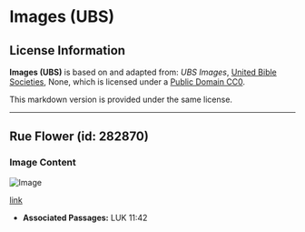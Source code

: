 # Images (UBS)

## License Information

**Images (UBS)** is based on and adapted from: _UBS Images_, [United Bible Societies](https://unitedbiblesocieties.org/), None, which is licensed under a [Public Domain CC0](https://creativecommons.org/public-domain/cc0/).

This markdown version is provided under the same license.



--------------------------------

## Rue Flower (id: 282870)

### Image Content

![Image](https://cdn.aquifer.bible/aquifer-content/resources/Media/WEB-0774_rue_flower.jpg)

[link](https://cdn.aquifer.bible/aquifer-content/resources/Media/WEB-0774_rue_flower.jpg)

* **Associated Passages:** LUK 11:42

